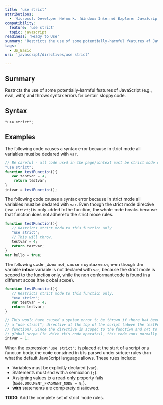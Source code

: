 ```yaml
---
title: 'use strict'
attributions:
  - 'Microsoft Developer Network: [Windows Internet Explorer JavaScript reference Article](http://msdn.microsoft.com/en-us/library/ie/yek4tbz0%28v=vs.94%29.aspx)'
compatibility:
  feature: 'use strict'
  topic: javascript
readiness: 'Ready to Use'
summary: 'Restricts the use of some potentially-harmful features of JavaScript (e.g., eval, with) and throws syntax errors for certain sloppy code.'
tags:
  - JS_Basic
uri: 'javascript/directives/use strict'

---
```

## Summary

Restricts the use of some potentially-harmful features of JavaScript (e.g., eval, with) and throws syntax errors for certain sloppy code.

## Syntax

    "use strict";

## Examples

The following code causes a syntax error because in strict mode all variables must be declared with `var`.

``` js
// Be careful - all code used in the page/context must be strict mode conformant.
"use strict";
function testFunction(){
   var testvar = 4;
    return testvar;
}
intvar = testFunction();
```

The following code causes a syntax error because in strict mode all variables must be declared with `var`. Even though the strict mode directive (`use strict;`) is only added to the function, the whole code breaks because that function does not adhere to the strict mode rules.

``` js
function testFunction(){
   // Restricts strict mode to this function only.
   "use strict";
   // This will throw.
   testvar = 4;
   return testvar;
}
var hello = true;
```

The following code \_does not\_ cause a syntax error, even though the variable **intvar** variable is not declared with `var`, because the strict mode is scoped to the function only, while the non conformant code is found in a different scope (the global scope).

``` js
function testFunction(){
   // Restricts strict mode to this function only.
   "use strict";
   var testvar = 4;
   return testvar;
}

// This would have caused a syntax error to be thrown if there had been
// a "use strict"; directive at the top of the script (above the testFunction
// function). Since the directive is scoped to the function and not to the
// global scope (in which this code operates), this code runs normally.
intvar = 1;
```

When the expression `"use strict";` is placed at the start of a script or a function body, the code contained in it is parsed under stricter rules than what the default JavaScript language allows. These rules include:

-   Variables must be explicitly declared (`var`).
-   Statements must end with a semicolon (`;`).
-   Assigning values to a read-only property fails (`Node.DOCUMENT_FRAGMENT_NODE = 9;`).
-   **with** statements are completely disallowed.

**TODO**: Add the complete set of strict mode rules.

